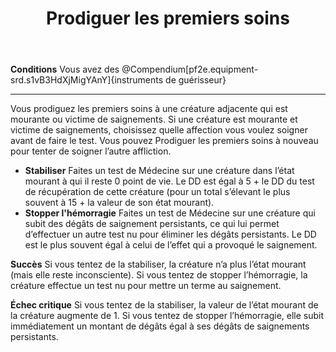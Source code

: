 ﻿---
# ATTENTION : Ne modifiez pas ce fichier
# Ce fichier est généré automatiquement par un script d'après les données du module Foundry VTT officiel et de sa traduction
title: Prodiguer les premiers soins
titleEn: Administer First Aid
id: MHLuKy4nQO2Z4Am1
group: actions
---
<p><strong>Conditions</strong>&nbsp;Vous avez des @Compendium[pf2e.equipment-srd.s1vB3HdXjMigYAnY]{instruments de guérisseur}&nbsp;</p><hr><p>Vous prodiguez les premiers soins à une créature adjacente qui est mourante ou victime de saignements. Si une créature est mourante et victime de saignements, choisissez quelle affection vous voulez soigner avant de faire le test. Vous pouvez Prodiguer les premiers soins à nouveau pour tenter de soigner l’autre affliction.</p><ul><li><strong>Stabiliser</strong> Faites un test de Médecine sur une créature dans l’état mourant à qui il reste 0 point de vie. Le DD est égal à 5 + le DD du test de récupération de cette créature (pour un total s’élevant le plus souvent à 15 + la valeur de son état mourant).</li><li><strong>Stopper l'hémorragie</strong> Faites un test de Médecine sur une créature qui subit des dégâts de saignement persistants, ce qui lui permet d’effectuer un autre test nu pour éliminer les dégâts persistants. Le DD est le plus souvent égal à celui de l’effet qui a provoqué le saignement.</li></ul><p><strong>Succès</strong> Si vous tentez de la stabiliser, la créature n’a plus l’état mourant (mais elle reste inconsciente). Si vous tentez de stopper l’hémorragie, la créature effectue un test nu pour mettre un terme au saignement.</p><p><strong>Échec critique</strong>  Si vous tentez de la stabiliser, la valeur de l’état mourant de la créature augmente de 1. Si vous tentez de stopper l’hémorragie, elle subit immédiatement un montant de dégâts égal à ses dégâts de saignements persistants.</p>
